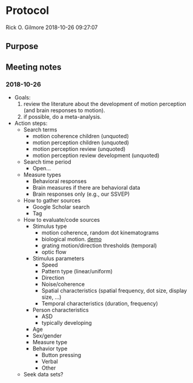 Protocol
================
Rick O. Gilmore
2018-10-26 09:27:07

Purpose
-------

Meeting notes
-------------

### 2018-10-26

-   Goals:
    1.  review the literature about the development of motion perception (and brain responses to motion).
    2.  if possible, do a meta-analysis.
-   Action steps:
    -   Search terms
        -   motion coherence children (unquoted)
        -   motion perception children (unquoted)
        -   motion perception review (unquoted)
        -   motion perception review development (unquoted)
    -   Search time period
        -   Open...
    -   Measure types
        -   Behavioral responses
        -   Brain measures if there are behavioral data
        -   Brain responses only (e.g., our SSVEP)
    -   How to gather sources
        -   Google Scholar search
        -   Tag
    -   How to evaluate/code sources
        -   Stimulus type
            -   motion coherence, random dot kinematograms
            -   biological motion. [demo](https://www.biomotionlab.ca/html5-bml-walker/)
            -   grating motion/direction thresholds (temporal)
            -   optic flow
        -   Stimulus parameters
            -   Speed
            -   Pattern type (linear/uniform)
            -   Direction
            -   Noise/coherence
            -   Spatial characteristics (spatial frequency, dot size, display size, ...)
            -   Temporal characteristics (duration, frequency)
        -   Person characteristics
            -   ASD
            -   typically developing
        -   Age
        -   Sex/gender
        -   Measure type
        -   Behavior type
            -   Button pressing
            -   Verbal
            -   Other
    -   Seek data sets?

